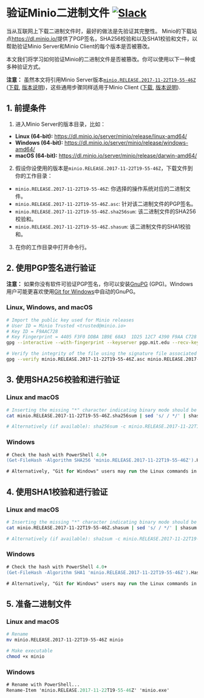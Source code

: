 # 验证Minio二进制文件 [![Slack](https://slack.minio.io/slack?type=svg)](https://slack.minio.io)

当从互联网上下载二进制文件时，最好的做法是先验证其完整性。 Minio的下载站点<https://dl.minio.io/>提供了PGP签名，SHA256校验和以及SHA1校验和文件，以帮助验证Minio Server和Minio Client的每个版本是否被篡改。

本文我们将学习如何验证Minio的二进制文件是否被篡改。你可以使用以下一种或多种验证方式。

**注意：** 虽然本文将引用Minio Server版本[`minio.RELEASE.2017-11-22T19-55-46Z`](https://github.com/minio/minio/releases/tag/RELEASE.2017-11-22T19-55-46Z) ([下载](https://dl.minio.io/server/minio/release/), [版本说明](https://github.com/minio/minio/releases))，这些通用步骤同样适用于Minio Client ([下载](https://dl.minio.io/client/mc/release/), [版本说明](https://github.com/minio/mc/releases)).

## 1. 前提条件

1. 进入Minio Server的版本目录，比如：

* **Linux (64-bit):** <https://dl.minio.io/server/minio/release/linux-amd64/>
* **Windows (64-bit):** <https://dl.minio.io/server/minio/release/windows-amd64/>
* **macOS (64-bit):** <https://dl.minio.io/server/minio/release/darwin-amd64/>

2. 假设你设使用的版本是`minio.RELEASE.2017-11-22T19-55-46Z`，下载文件到你的工作目录：

* `minio.RELEASE.2017-11-22T19-55-46Z`: 你选择的操作系统对应的二进制文件。
* `minio.RELEASE.2017-11-22T19-55-46Z.asc`: 针对该二进制文件的PGP签名。
* `minio.RELEASE.2017-11-22T19-55-46Z.sha256sum`: 该二进制文件的SHA256校验和。
* `minio.RELEASE.2017-11-22T19-55-46Z.shasum`: 该二进制文件的SHA1校验和。

3. 在你的工作目录中打开命令行。

## 2. 使用PGP签名进行验证

**注意：** 如果你没有软件可验证PGP签名，你可以安装[GnuPG](https://www.gnupg.org/) (GPG)。Windows用户可能更喜欢使用[Git for Windows](https://git-for-windows.github.io/)中自动的GnuPG。

### Linux, Windows, and macOS
```sh
# Import the public key used for Minio releases
# User ID = Minio Trusted <trusted@minio.io>
# Key ID = F9AAC728
# Key Fingerprint = 4405 F3F0 DDBA 1B9E 68A3  1D25 12C7 4390 F9AA C728
gpg --interactive --with-fingerprint --keyserver pgp.mit.edu --recv-keys 12C74390F9AAC728

# Verify the integrity of the file using the signature file associated with the binary
gpg --verify minio.RELEASE.2017-11-22T19-55-46Z.asc minio.RELEASE.2017-11-22T19-55-46Z
```

## 3. 使用SHA256校验和进行验证


### Linux and macOS
```sh
# Inserting the missing "*" character indicating binary mode should be used
cat minio.RELEASE.2017-11-22T19-55-46Z.sha256sum | sed 's/ / */' | shasum -a 256 -c -

# Alternatively (if available): sha256sum -c minio.RELEASE.2017-11-22T19-55-46Z.sha256sum
```

### Windows
```ps
# Check the hash with PowerShell 4.0+
(Get-FileHash -Algorithm SHA256 'minio.RELEASE.2017-11-22T19-55-46Z').Hash -eq ((Get-Content 'minio.RELEASE.2017-11-22T19-55-46Z.sha256sum') -split ' ')[0]

# Alternatively, "Git for Windows" users may run the Linux commands in a Git BASH shell
```

## 4. 使用SHA1校验和进行验证

### Linux and macOS
```sh
# Inserting the missing "*" character indicating binary mode should be used
cat minio.RELEASE.2017-11-22T19-55-46Z.shasum | sed 's/ / */' | shasum -a 1 -c -

# Alternatively (if available): sha1sum -c minio.RELEASE.2017-11-22T19-55-46Z.shasum
```

### Windows
```ps
# Check the hash with PowerShell 4.0+
(Get-FileHash -Algorithm SHA1 'minio.RELEASE.2017-11-22T19-55-46Z').Hash -eq ((Get-Content 'minio.RELEASE.2017-11-22T19-55-46Z.shasum') -split ' ')[0]

# Alternatively, "Git for Windows" users may run the Linux commands in a Git BASH shell
```

## 5. 准备二进制文件

### Linux and macOS
```sh
# Rename
mv minio.RELEASE.2017-11-22T19-55-46Z minio

# Make executable
chmod +x minio
```


### Windows
```ps
# Rename with PowerShell...
Rename-Item 'minio.RELEASE.2017-11-22T19-55-46Z' 'minio.exe'
```
